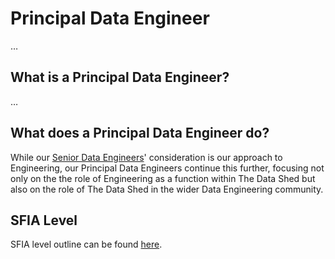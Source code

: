 # Principal Data Engineer

…

## What is a Principal Data Engineer?

…

## What does a Principal Data Engineer do?

While our [Senior Data Engineers](data_engineer.md)' consideration is our
approach to Engineering, our Principal Data Engineers continue this further,
focusing not only on the the role of Engineering as a function within The Data
Shed but also on the role of The Data Shed in the wider Data Engineering
community.

## SFIA Level

SFIA level outline can be found [here](sfia/sfia_principal_data_engineer.md).
